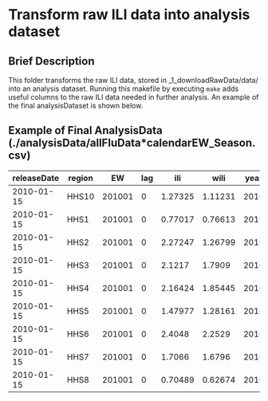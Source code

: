 Transform raw ILI data into analysis dataset
======================

## Brief Description

This folder transforms the raw ILI data, stored in \_1\_downloadRawData/data/ into an analysis dataset.
Running this makefile by executing `make` adds useful columns to the raw ILI data needed in further analysis.
An example of the final analysisDataset is shown below.

## Example of Final AnalysisData (./analysisData/allFluData\*calendarEW_Season.csv)
releaseDate  |  region  |  EW      |  lag  |  ili      |  wili     |  year  |  week  |  modelWeek  |  calendarEW  |  Season
-------------|----------|----------|-------|-----------|-----------|--------|--------|-------------|--------------|-----------
2010-01-15   |  HHS10   |  201001  |  0    |  1.27325  |  1.11231  |  2010  |  1     |  53         |  201002      |  2009/2010
2010-01-15   |  HHS1    |  201001  |  0    |  0.77017  |  0.76613  |  2010  |  1     |  53         |  201002      |  2009/2010
2010-01-15   |  HHS2    |  201001  |  0    |  2.27247  |  1.26799  |  2010  |  1     |  53         |  201002      |  2009/2010
2010-01-15   |  HHS3    |  201001  |  0    |  2.1217   |  1.7909   |  2010  |  1     |  53         |  201002      |  2009/2010
2010-01-15   |  HHS4    |  201001  |  0    |  2.16424  |  1.85445  |  2010  |  1     |  53         |  201002      |  2009/2010
2010-01-15   |  HHS5    |  201001  |  0    |  1.47977  |  1.28161  |  2010  |  1     |  53         |  201002      |  2009/2010
2010-01-15   |  HHS6    |  201001  |  0    |  2.4048   |  2.2529   |  2010  |  1     |  53         |  201002      |  2009/2010
2010-01-15   |  HHS7    |  201001  |  0    |  1.7066   |  1.6796   |  2010  |  1     |  53         |  201002      |  2009/2010
2010-01-15   |  HHS8    |  201001  |  0    |  0.70489  |  0.62674  |  2010  |  1     |  53         |  201002      |  2009/2010
